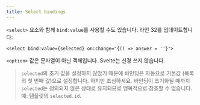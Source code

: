 ```yaml
---
title: Select bindings
---
```


`<select>` 요소와 함께 `bind:value`를 사용할 수도 있습니다. 라인 32를 업데이트합니다:

```svelte
<select bind:value={selected} on:change="{() => answer = ''}">
```

`<option>` 값은 문자열이 아닌 객체입니다. Svelte는 신경 쓰지 않습니다.

> `selected`의 초기 값을 설정하지 않았기 때문에 바인딩은 자동으로 기본값 (목록의 첫 번째 값)으로 설정합니다. 하지만 조심하세요. 바인딩이 초기화될 때까지 `selected`는 정의되지 않은 상태로 유지되므로 맹목적으로 참조할 수 없습니다. 예: 템플릿의 `selected.id`.

